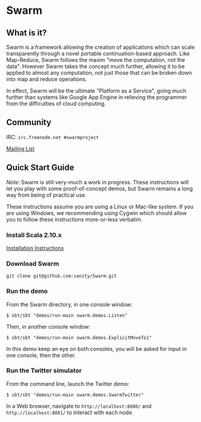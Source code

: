 # Swarm

## What is it?

Swarm is a framework allowing the creation of applications which can scale transparently through a novel portable continuation-based approach. Like Map-Reduce, Swarm follows the maxim "move the computation, not the data". However Swarm takes the concept much further, allowing it to be applied to almost any computation, not just those that can be broken down into map and reduce operations.

In effect, Swarm will be the ultimate "Platform as a Service", going much further than systems like Google App Engine in relieving the programmer from the difficulties of cloud computing.

## Community

IRC: `irc.freenode.net #swarmproject`

[Mailing List](http://groups.google.com/group/swarm-discuss)


## Quick Start Guide

*Note:* Swarm is still very-much a work in progress.  These instructions will let you play with some proof-of-concept demos, but Swarm remains a long way from being of practical use.

These instructions assume you are using a Linux or Mac-like system. If you are using Windows, we recommending using Cygwin which should allow you to follow these instructions more-or-less verbatim.

### Install Scala 2.10.x

[Installation Instructions](http://www.scala-lang.org/downloads)

### Download Swarm

`git clone git@github.com:sanity/Swarm.git`

### Run the demo

From the Swarm directory, in one console window:

`$ sbt/sbt "demos/run-main swarm.demos.Listen"`

Then, in another console window:

`$ sbt/sbt "demos/run-main swarm.demos.ExplicitMoveTo1"`

In this demo keep an eye on both consoles, you will be asked for input in one console, then the other.

### Run the Twitter simulator

From the command line, launch the Twitter demo:

`$ sbt/sbt "demos/run-main swarm.demos.SwarmTwitter"`

In a Web browser, navigate to `http://localhost:8080/` and `http://localhost:8081/` to interact with each node.
